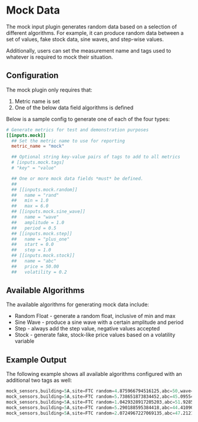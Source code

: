 # Mock Data

The mock input plugin generates random data based on a selection of different
algorithms. For example, it can produce random data between a set of values,
fake stock data, sine waves, and step-wise values.

Additionally, users can set the measurement name and tags used to whatever is
required to mock their situation.

## Configuration

The mock plugin only requires that:

1) Metric name is set
2) One of the below data field algorithms is defined

Below is a sample config to generate one of each of the four types:

```toml @sample.conf
# Generate metrics for test and demonstration purposes
[[inputs.mock]]
  ## Set the metric name to use for reporting
  metric_name = "mock"

  ## Optional string key-value pairs of tags to add to all metrics
  # [inputs.mock.tags]
  # "key" = "value"

  ## One or more mock data fields *must* be defined.
  ##
  ## [[inputs.mock.random]]
  ##   name = "rand"
  ##   min = 1.0
  ##   max = 6.0
  ## [[inputs.mock.sine_wave]]
  ##   name = "wave"
  ##   amplitude = 1.0
  ##   period = 0.5
  ## [[inputs.mock.step]]
  ##   name = "plus_one"
  ##   start = 0.0
  ##   step = 1.0
  ## [[inputs.mock.stock]]
  ##   name = "abc"
  ##   price = 50.00
  ##   volatility = 0.2
```

## Available Algorithms

The available algorithms for generating mock data include:

* Random Float - generate a random float, inclusive of min and max
* Sine Wave - produce a sine wave with a certain amplitude and period
* Step - always add the step value, negative values accepted
* Stock - generate fake, stock-like price values based on a volatility variable

## Example Output

The following example shows all available algorithms configured with an
additional two tags as well:

```s
mock_sensors,building=5A,site=FTC random=4.875966794516125,abc=50,wave=0,plus_one=0 1632170840000000000
mock_sensors,building=5A,site=FTC random=5.738651873834452,abc=45.095549448434774,wave=5.877852522924732,plus_one=1 1632170850000000000
mock_sensors,building=5A,site=FTC random=1.0429328917205203,abc=51.928560083072924,wave=9.510565162951535,plus_one=2 1632170860000000000
mock_sensors,building=5A,site=FTC random=5.290188595384418,abc=44.41090520217027,wave=9.510565162951536,plus_one=3 1632170870000000000
mock_sensors,building=5A,site=FTC random=2.0724967227069135,abc=47.212167806890314,wave=5.877852522924733,plus_one=4 1632170880000000000
```
